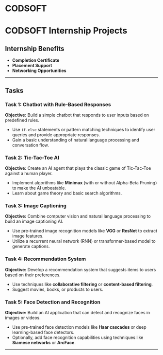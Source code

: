 # CODSOFT


# CODSOFT Internship Projects

## Internship Benefits
- **Completion Certificate**
- **Placement Support**
- **Networking Opportunities**

---

## Tasks
### Task 1: Chatbot with Rule-Based Responses
**Objective:** Build a simple chatbot that responds to user inputs based on predefined rules. 
- Use `if-else` statements or pattern matching techniques to identify user queries and provide appropriate responses.
- Gain a basic understanding of natural language processing and conversation flow.

### Task 2: Tic-Tac-Toe AI
**Objective:** Create an AI agent that plays the classic game of Tic-Tac-Toe against a human player.
- Implement algorithms like **Minimax** (with or without Alpha-Beta Pruning) to make the AI unbeatable.
- Learn about game theory and basic search algorithms.

### Task 3: Image Captioning
**Objective:** Combine computer vision and natural language processing to build an image captioning AI.
- Use pre-trained image recognition models like **VGG** or **ResNet** to extract image features.
- Utilize a recurrent neural network (RNN) or transformer-based model to generate captions.

### Task 4: Recommendation System
**Objective:** Develop a recommendation system that suggests items to users based on their preferences.
- Use techniques like **collaborative filtering** or **content-based filtering**.
- Suggest movies, books, or products to users.

### Task 5: Face Detection and Recognition
**Objective:** Build an AI application that can detect and recognize faces in images or videos.
- Use pre-trained face detection models like **Haar cascades** or deep learning-based face detectors.
- Optionally, add face recognition capabilities using techniques like **Siamese networks** or **ArcFace**.

---
